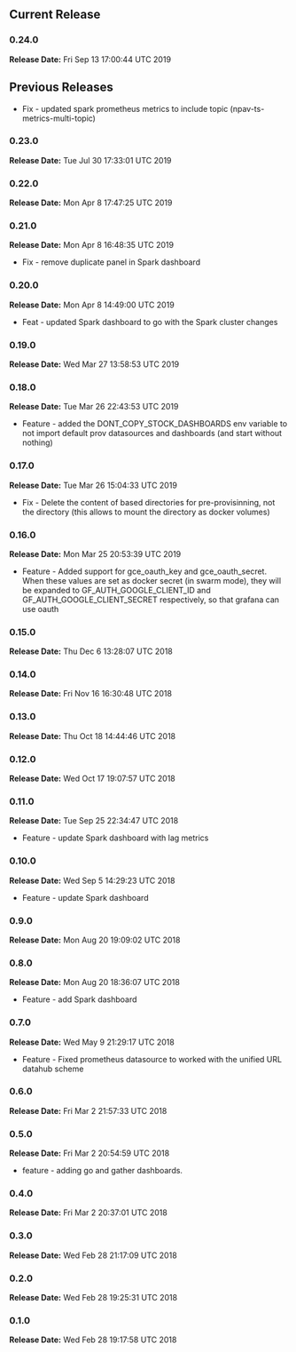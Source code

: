 ## Current Release 
### 0.24.0 
**Release Date:** Fri Sep 13 17:00:44 UTC 2019     
## Previous Releases 
* Fix - updated spark prometheus metrics to include topic (npav-ts-metrics-multi-topic)
### 0.23.0 
**Release Date:** Tue Jul 30 17:33:01 UTC 2019     
### 0.22.0 
**Release Date:** Mon Apr  8 17:47:25 UTC 2019     
### 0.21.0 
**Release Date:** Mon Apr  8 16:48:35 UTC 2019     
* Fix - remove duplicate panel in Spark dashboard
### 0.20.0 
**Release Date:** Mon Apr  8 14:49:00 UTC 2019     
* Feat - updated Spark dashboard to go with the Spark cluster changes
### 0.19.0 
**Release Date:** Wed Mar 27 13:58:53 UTC 2019     
### 0.18.0 
**Release Date:** Tue Mar 26 22:43:53 UTC 2019     
* Feature - added the DONT_COPY_STOCK_DASHBOARDS env variable to not import default prov datasources and dashboards (and start without nothing)
### 0.17.0 
**Release Date:** Tue Mar 26 15:04:33 UTC 2019     
* Fix - Delete the content of based directories for pre-provisinning, not the directory (this allows to mount the directory as docker volumes)
### 0.16.0 
**Release Date:** Mon Mar 25 20:53:39 UTC 2019     
* Feature - Added support for gce_oauth_key and gce_oauth_secret. When these values are set as docker secret (in swarm mode), they will be expanded to GF_AUTH_GOOGLE_CLIENT_ID and GF_AUTH_GOOGLE_CLIENT_SECRET respectively, so that grafana can use oauth

### 0.15.0 
**Release Date:** Thu Dec  6 13:28:07 UTC 2018     
### 0.14.0 
**Release Date:** Fri Nov 16 16:30:48 UTC 2018     
### 0.13.0 
**Release Date:** Thu Oct 18 14:44:46 UTC 2018     
### 0.12.0 
**Release Date:** Wed Oct 17 19:07:57 UTC 2018     
### 0.11.0 
**Release Date:** Tue Sep 25 22:34:47 UTC 2018     
* Feature - update Spark dashboard with lag metrics
### 0.10.0 
**Release Date:** Wed Sep  5 14:29:23 UTC 2018     
* Feature - update Spark dashboard
### 0.9.0 
**Release Date:** Mon Aug 20 19:09:02 UTC 2018     
### 0.8.0 
**Release Date:** Mon Aug 20 18:36:07 UTC 2018     
* Feature - add Spark dashboard
### 0.7.0 
**Release Date:** Wed May  9 21:29:17 UTC 2018     
* Feature - Fixed prometheus datasource to worked with the unified URL datahub scheme
### 0.6.0 
**Release Date:** Fri Mar  2 21:57:33 UTC 2018     
### 0.5.0 
**Release Date:** Fri Mar  2 20:54:59 UTC 2018     
* feature - adding go and gather dashboards.
### 0.4.0 
**Release Date:** Fri Mar  2 20:37:01 UTC 2018     
### 0.3.0 
**Release Date:** Wed Feb 28 21:17:09 UTC 2018     
### 0.2.0 
**Release Date:** Wed Feb 28 19:25:31 UTC 2018     
### 0.1.0
**Release Date:** Wed Feb 28 19:17:58 UTC 2018

